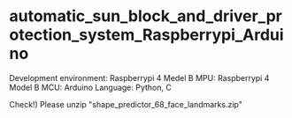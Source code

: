 # automatic_sun_block_and_driver_protection_system_Raspberrypi_Arduino
Development environment: Raspberrypi 4 Medel B
MPU: Raspberrypi 4 Model B
MCU: Arduino
Language: Python, C

Check!) Please unzip "shape_predictor_68_face_landmarks.zip"

